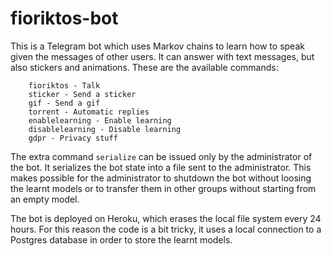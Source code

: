 # fioriktos-bot

This is a Telegram bot which uses Markov chains to learn how to speak given the messages of other users. It can answer with text messages, but also stickers and animations. These are the available commands:
```
    fioriktos - Talk
    sticker - Send a sticker
    gif - Send a gif
    torrent - Automatic replies
    enablelearning - Enable learning
    disablelearning - Disable learning
    gdpr - Privacy stuff
```

The extra command ```serialize``` can be issued only by the administrator of the bot. It serializes the bot state into a file sent to the administrator. This makes possible for the administrator to shutdown the bot without loosing the learnt models or to transfer them in other groups without starting from an empty model.

The bot is deployed on Heroku, which erases the local file system every 24 hours. For this reason the code is a bit tricky, it uses a local connection to a Postgres database in order to store the learnt models.